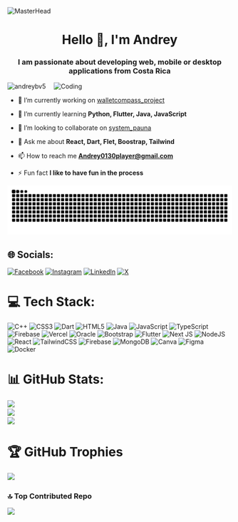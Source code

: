 ![MasterHead](https://miro.medium.com/v2/resize:fit:720/format:webp/1*0N8CVKix7OGfBDsgh9DzrQ.gif)

<h1 align="center">Hello 👋, I'm Andrey</h1>
<h3 align="center">I am passionate about developing web, mobile or desktop applications from Costa Rica</h3>

<img align="right" alt="Coding" width="400" src="https://i.pinimg.com/originals/77/ca/a3/77caa32884d735d439ade45ba37feaf2.gif">

<p align="left"> <img src="https://komarev.com/ghpvc/?username=andreybv5&label=Profile%20views&color=0e75b6&style=flat" alt="andreybv5" /> </p>

- 🔭 I’m currently working on [walletcompass_project](https://github.com/AndreyBV5/walletcompass_project)

- 🌱 I’m currently learning **Python, Flutter, Java, JavaScript**

- 👯 I’m looking to collaborate on [system_pauna](https://github.com/CristoferBV/system_pauna)

- 💬 Ask me about **React, Dart, Flet, Boostrap, Tailwind**

- 📫 How to reach me **Andrey0130player@gmail.com**

- ⚡ Fun fact **I like to have fun in the process**

![snake gif](https://raw.githubusercontent.com/AndreyBV5/AndreyBV5/output/github-contribution-grid-snake.svg)

## 🌐 Socials:
[![Facebook](https://img.shields.io/badge/Facebook-%231877F2.svg?logo=Facebook&logoColor=white)](https://facebook.com/Andreybv) [![Instagram](https://img.shields.io/badge/Instagram-%23E4405F.svg?logo=Instagram&logoColor=white)](https://instagram.com/Andreybv_5) [![LinkedIn](https://img.shields.io/badge/LinkedIn-%230077B5.svg?logo=linkedin&logoColor=white)](https://linkedin.com/in/Andreybv) [![X](https://img.shields.io/badge/X-black.svg?logo=X&logoColor=white)](https://x.com/AndreyBV) 

# 💻 Tech Stack:

![C++](https://img.shields.io/badge/c++-%2300599C.svg?style=flat&logo=c%2B%2B&logoColor=white) ![CSS3](https://img.shields.io/badge/css3-%231572B6.svg?style=flat&logo=css3&logoColor=white) ![Dart](https://img.shields.io/badge/dart-%230175C2.svg?style=flat&logo=dart&logoColor=white) ![HTML5](https://img.shields.io/badge/html5-%23E34F26.svg?style=flat&logo=html5&logoColor=white) ![Java](https://img.shields.io/badge/java-%23ED8B00.svg?style=flat&logo=openjdk&logoColor=white) ![JavaScript](https://img.shields.io/badge/javascript-%23323330.svg?style=flat&logo=javascript&logoColor=%23F7DF1E) ![TypeScript](https://img.shields.io/badge/typescript-%23007ACC.svg?style=flat&logo=typescript&logoColor=white) ![Firebase](https://img.shields.io/badge/firebase-%23039BE5.svg?style=flat&logo=firebase) ![Vercel](https://img.shields.io/badge/vercel-%23000000.svg?style=flat&logo=vercel&logoColor=white) ![Oracle](https://img.shields.io/badge/Oracle-F80000?style=flat&logo=oracle&logoColor=white) ![Bootstrap](https://img.shields.io/badge/bootstrap-%238511FA.svg?style=flat&logo=bootstrap&logoColor=white) ![Flutter](https://img.shields.io/badge/Flutter-%2302569B.svg?style=flat&logo=Flutter&logoColor=white) ![Next JS](https://img.shields.io/badge/Next-black?style=flat&logo=next.js&logoColor=white) ![NodeJS](https://img.shields.io/badge/node.js-6DA55F?style=flat&logo=node.js&logoColor=white) ![React](https://img.shields.io/badge/react-%2320232a.svg?style=flat&logo=react&logoColor=%2361DAFB) ![TailwindCSS](https://img.shields.io/badge/tailwindcss-%2338B2AC.svg?style=flat&logo=tailwind-css&logoColor=white) ![Firebase](https://img.shields.io/badge/firebase-a08021?style=flat&logo=firebase&logoColor=ffcd34) ![MongoDB](https://img.shields.io/badge/MongoDB-%234ea94b.svg?style=flat&logo=mongodb&logoColor=white) ![Canva](https://img.shields.io/badge/Canva-%2300C4CC.svg?style=flat&logo=Canva&logoColor=white) ![Figma](https://img.shields.io/badge/figma-%23F24E1E.svg?style=flat&logo=figma&logoColor=white) ![Docker](https://img.shields.io/badge/docker-%230db7ed.svg?style=flat&logo=docker&logoColor=white)

# 📊 GitHub Stats:

![](https://github-readme-stats.vercel.app/api?username=AndreyBV5&theme=tokyonight&hide_border=false&include_all_commits=false&count_private=false)<br/>
![](https://github-readme-streak-stats.herokuapp.com/?user=AndreyBV5&theme=tokyonight&hide_border=false)<br/>
![](https://github-readme-stats.vercel.app/api/top-langs/?username=AndreyBV5&theme=tokyonight&hide_border=false&include_all_commits=false&count_private=false&layout=compact)

# 🏆 GitHub Trophies
![](https://github-profile-trophy.vercel.app/?username=AndreyBV5&theme=tokyonight&no-frame=true&no-bg=false&margin-w=4)

### 🔝 Top Contributed Repo
![](https://github-contributor-stats.vercel.app/api?username=AndreyBV5&limit=5&theme=tokyonight&combine_all_yearly_contributions=true)

<!-- Proudly created with GPRM ( https://gprm.itsvg.in ) -->
